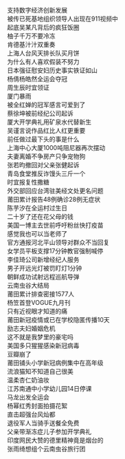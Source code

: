 支持数字经济创新发展  
被传已死基地组织领导人出现在911视频中  
起底吴某凡背后的疯狂饭圈  
柚子千万不要冷冻  
肯德基汁汁双重奏  
上海人台风天排长队买月饼  
为什么有人喜欢假装不努力  
日本强征慰安妇历史事实铁证如山  
杨倩杨皓然全运会夺冠  
周生辰时宜领证  
厦门暴雨  
被全红婵的冠军感言可爱到了  
蔡徐坤被前经纪公司起诉  
厦大开学典礼用矿泉水代替新生  
吴谨言说作品红比人红更重要  
前任做过最下头的事是什么  
上海中心大厦1000吨阻尼器再次摆动  
夫妻离婚不争房产只争宠物狗  
张若昀撤回对父亲张健起诉  
青岛食堂推反诈馒头三斤一个  
时宜报复性撒糖  
外交部回应台湾驻美经文处更名问题  
莆田累计报告48例确诊28例无症状  
陈芋汐在全运村过生日  
二十岁了还在花父母的钱  
美国一博主去世前呼吁粉丝快打疫苗  
感觉我也可以当老师了  
官方通报河北平山领导对群众不当回复  
女学员平板支撑17分钟教官强制喊停  
李佳琦公司新增经纪人服务  
男子开远光灯被罚盯灯1分钟  
朝鲜成功试射远程巡航导弹  
云南虫谷大结局  
莆田累计排查密接1577人  
杨笠首登VOGUE九月刊  
只有近视眼才知道的痛  
莆田新冠疫情或已在学校隐匿传播10天  
励志夫妇婚姻危机  
这不就是我梦里的豪宅吗  
美国多只猩猩感染新冠病毒  
豆瓣崩了  
莆田铺头小学新冠病例集中在高年级  
流浪猫知不知道自己很美  
温柔杏仁奶油妆  
江苏南通中小学幼儿园14日停课  
马龙出发全运会  
杨幂红秀封面拍摄花絮  
直击超强台风灿都  
退役军人当骑手送餐全免费  
父亲带渐冻症儿子参加开学典礼  
印度网民大赞的德里精神竟是烟台的  
张雨绮想组个云南虫谷旅行团  
